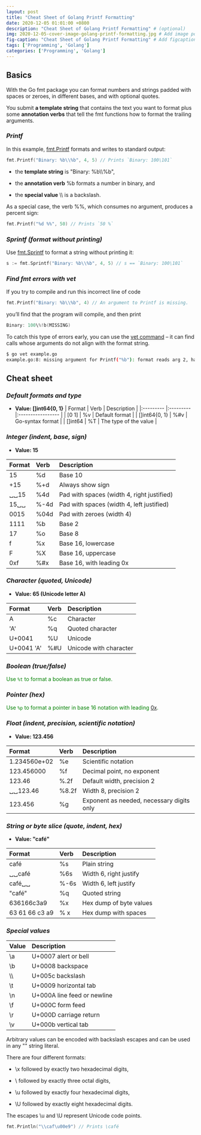 ```yaml
---
layout: post
title: "Cheat Sheet of Golang Printf Formatting"
date: 2020-12-05 01:01:00 +0800
description: "Cheat Sheet of Golang Printf Formatting" # (optional)
img: 2020-12-05-cover-image-golang-printf-formatting.jpg # Add image post (optional)
fig-caption: "Cheat Sheet of Golang Printf Formatting" # Add figcaption (optional)
tags: ['Programming', 'Golang']
categories: ['Programming', 'Golang']
---
```


## Basics

With the Go fmt package you can format numbers and strings padded with spaces or zeroes, in different bases, and with optional quotes.

You submit **a template string** that contains the text you want to format plus some **annotation verbs** that tell the fmt functions how to format the trailing arguments.

### _Printf_

In this example, [fmt.Printf](https://golang.org/pkg/fmt/#Printf) formats and writes to standard output:

```go
fmt.Printf("Binary: %b\\%b", 4, 5) // Prints `Binary: 100\101`
```

- the **template string** is "Binary: %b\\\\%b",

- the **annotation verb** %b formats a number in binary, and

- the **special value** \\\\ is a backslash.

As a special case, the verb %%, which consumes no argument, produces a percent sign:

```go
fmt.Printf("%d %%", 50) // Prints `50 %`
```

### _Sprintf (format without printing)_

Use [fmt.Sprintf](https://golang.org/pkg/fmt/#Sprintf) to format a string without printing it:

```go
s := fmt.Sprintf("Binary: %b\\%b", 4, 5) // s == `Binary: 100\101`
```

### _Find fmt errors with vet_

If you try to compile and run this incorrect line of code

```go
fmt.Printf("Binary: %b\\%b", 4) // An argument to Printf is missing.
```

you’ll find that the program will compile, and then print

```go
Binary: 100\%!b(MISSING)
```

To catch this type of errors early, you can use the [vet command](https://golang.org/cmd/vet/) – it can find calls whose arguments do not align with the format string.

```sh
$ go vet example.go
example.go:8: missing argument for Printf("%b"): format reads arg 2, have only 1 args

```

## Cheat sheet

### _Default formats and type_

- **Value: []int64{0, 1}**
|	Format 	| 	Verb 	| 	Description 	|
|:---------	|:---------	|:-----------------	|
| [0 1] 	| %v 		| Default format 	|
| []int64{0, 1} | %#v 	| Go-syntax format 	|
| []int64	|	%T 		| The type of the value |

### _Integer (indent, base, sign)_

- **Value: 15**

|	Format 	| 	Verb 	| 	Description 	|
|:---------	|:---------	|:-----------------	|
| 15		|	%d		|	Base 10	|
| +15		|	%+d		|	Always show sign	|
| ␣␣15		|	%4d		|	Pad with spaces (width 4, right justified)	|
| 15␣␣		|	%-4d	|	Pad with spaces (width 4, left justified)	|
| 0015		|	%04d	|	Pad with zeroes (width 4)	|
| 1111		|	%b		|	Base 2	|
| 17		|	%o		|	Base 8	|
| f			|	%x		| 	Base 16, lowercase	|
| F			|	%X		| 	Base 16, uppercase	|
| 0xf		|	%#x		|	Base 16, with leading 0x	|

### _Character (quoted, Unicode)_

- **Value: 65   (Unicode letter A)**

|	Format 	| 	Verb 	| 	Description 	|
|:---------	|:---------	|:-----------------	|
|	A		|	%c		|	Character		|
|	'A'		|	%q		|	Quoted character		|
|	U+0041	|	%U		|	Unicode		|
|	U+0041 'A'|	%#U		|	Unicode with character		|

### _Boolean (true/false)_

<span style="color:green">Use `%t` to format a boolean as true or false.</span>

### _Pointer (hex)_

<span style="color:green">Use `%p` to format a pointer in base 16 notation with leading [0x]().</span>

### _Float (indent, precision, scientific notation)_

- **Value: 123.456**

|	Format 	| 	Verb 	| 	Description 	|
|:---------	|:---------	|:-----------------	|
| 1.234560e+02	|	%e	|	Scientific notation	|
| 123.456000	|	%f	|	Decimal point, no exponent	|
| 123.46		|	%.2f	|	Default width, precision 2	|
| ␣␣123.46		|	%8.2f	|	Width 8, precision 2	|
| 123.456		|	%g	|	Exponent as needed, necessary digits only	|

### _String or byte slice (quote, indent, hex)_

- **Value: "café"**

|	Format 	| 	Verb 	| 	Description 	|
|:---------	|:---------	|:-----------------	|
| café		|	%s		|	Plain string	|
| ␣␣café	|	%6s		|	Width 6, right justify	|
| café␣␣	|	%-6s	|	Width 6, left justify	|
| "café"	|	%q		|	Quoted string	|
| 636166c3a9	|	%x	|	Hex dump of byte values	|
| 63 61 66 c3 a9	|% x	|	Hex dump with spaces	|

### _Special values_

| 	Value 	| 	Description 	|
|:---------	|:-----------------	|
|	\\a		|	U+0007 alert or bell	|
|	\\b		|	U+0008 backspace	|
|	\\\\	|	U+005c backslash	|
|	\\t		|	U+0009 horizontal tab	|
|	\\n		|	U+000A line feed or newline	|
|	\\f		|	U+000C form feed	|
|	\\r		|	U+000D carriage return	|
|	\\v		|	U+000b vertical tab	|

Arbitrary values can be encoded with backslash escapes and can be used in any "" string literal.

There are four different formats:

- \\x followed by exactly two hexadecimal digits,

- \\ followed by exactly three octal digits,

- \\u followed by exactly four hexadecimal digits,

- \\U followed by exactly eight hexadecimal digits.

The escapes \u and \U represent Unicode code points.

```go
fmt.Println("\\caf\u00e9") // Prints \café
```